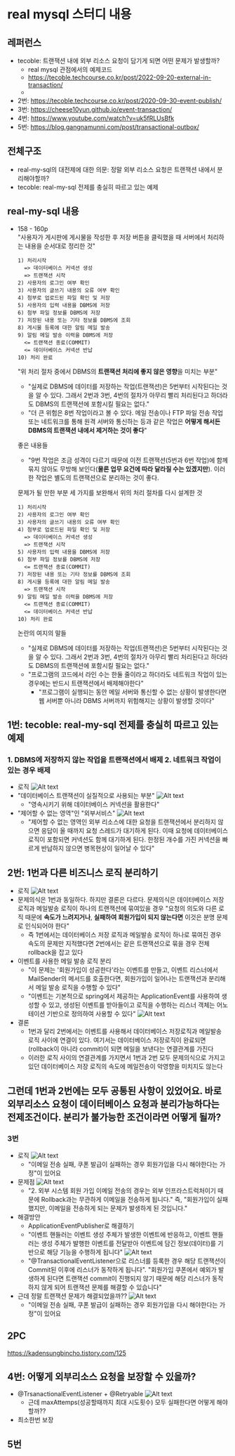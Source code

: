 # real mysql 스터디 내용

## 레퍼런스

- tecoble: 트랜잭션 내에 외부 리소스 요청이 담기게 되면 어떤 문제가 발생할까?
  - real mysql 관점에서의 예제코드
  - <https://tecoble.techcourse.co.kr/post/2022-09-20-external-in-transaction/>
  -
- 2번: https://tecoble.techcourse.co.kr/post/2020-09-30-event-publish/
- 3번: https://cheese10yun.github.io/event-transaction/
- 4번: https://www.youtube.com/watch?v=uk5fRLUsBfk
- 5번: https://blog.gangnamunni.com/post/transactional-outbox/

## 전체구조

- real-my-sql의 대전제에 대한 의문: 정말 외부 리소스 요청은 트랜잭션 내에서 분리해야할까?
- tecoble: real-my-sql 전제를 충실히 따르고 있는 예제

## real-my-sql 내용

- 158 - 160p  
  "사용자가 게시판에 게시물을 작성한 후 저장 버튼을 클릭했을 때 서버에서 처리하는 내용을 순서대로 정리한 것"

  ```text
  1) 처리시작
    => 데이터베이스 커넥션 생성
    => 트랜잭션 시작
  2) 사용자의 로그인 여부 확인
  3) 사용자의 글쓰기 내용의 오류 여부 확인
  4) 첨부로 업로드된 파일 확인 및 저장
  5) 사용자의 입력 내용을 DBMS에 저장
  6) 첨부 파일 정보를 DBMS에 저장
  7) 저장된 내용 또는 기타 정보를 DBMS에 조회
  8) 게시물 등록에 대한 알림 메일 발송
  9) 알림 메일 발송 이력을 DBMS에 저장
    <= 트랜잭션 종료(COMMIT)
    <= 데이터베이스 커넥션 반납
  10) 처리 완료
  ```

  "위 처리 절차 중에서 DBMS의 **트랜잭션 처리에 좋지 않은 영향**을 미치는 부분"

  - "실제로 DBMS에 데이터를 저장하는 작업(트랜잭션)은 5번부터 시작된다는 것을 알 수 있다. 그래서 2번과 3번, 4번의 절차가 아무리 빨리 처리된다고 하더라도 DBMS의 트랜잭션에 포함시킬 필요는 없다."
  - "더 큰 위험은 8번 작업이라고 볼 수 있다. 메일 전송이나 FTP 파일 전송 작업 또는 네트워크를 통해 원격 서버와 통신하는 등과 같은 작업은 **어떻게 해서든 DBMS의 트랜잭션 내에서 제거하는 것이 좋다**"

  좋은 내용들

  - "9번 작업은 조금 성격이 다르기 때문에 이전 트랜잭션(5번과 6번 작업)에 함께 묶지 않아도 무방해 보인다(**물론 업무 요건에 따라 달라질 수는 있겠지만**). 이러한 작업은 별도의 트랜잭션으로 분리하는 것이 좋다.

  문제가 될 만한 부분 세 가지를 보완해서 위의 처리 절차를 다시 설계한 것

  ```text
  1) 처리시작
  2) 사용자의 로그인 여부 확인
  3) 사용자의 글쓰기 내용의 오류 여부 확인
  4) 첨부로 업로드된 파일 확인 및 저장
    => 데이터베이스 커넥션 생성
    => 트랜잭션 시작
  5) 사용자의 입력 내용을 DBMS에 저장
  6) 첨부 파일 정보를 DBMS에 저장
    <= 트랜잭션 종료(COMMIT)
  7) 저장된 내용 또는 기타 정보를 DBMS에 조회
  8) 게시물 등록에 대한 알림 메일 발송
    => 트랜잭션 시작
  9) 알림 메일 발송 이력을 DBMS에 저장
    <= 트랜잭션 종료(COMMIT)
    <= 데이터베이스 커넥션 반납
  10) 처리 완료
  ```

  논란의 여지의 말들

  - "실제로 DBMS에 데이터를 저장하는 작업(트랜잭션)은 5번부터 시작된다는 것을 알 수 있다. 그래서 2번과 3번, 4번의 절차가 아무리 빨리 처리된다고 하더라도 DBMS의 트랜잭션에 포함시킬 필요는 없다."
  - "프로그램의 코드에서 라인 수는 한둘 줄이라고 하더라도 네트워크 작업이 있는 경우에는 반드시 트랜잭션에서 배제해야한다"
    - "프로그램이 실행되는 동안 메일 서버와 통신할 수 없는 상황이 발생한다면 웹 서버뿐 아니라 DBMS 서버까지 위험해지는 상황이 발생할 것이다"

## 1번: tecoble: real-my-sql 전제를 충실히 따르고 있는 예제

### 1. DBMS에 저장하지 않는 작업을 트랜잭션에서 배제 2. 네트워크 작업이 있는 경우 배제

- 로직
  ![Alt text](images/image-3.png)
- "데이터베이스 트랜잭션이 실질적으로 사용되는 부분"
  ![Alt text](images/image-4.png)
  - "영속시키기 위해 데이터베이스 커넥션을 활용한다"
- "제어할 수 없는 영역"인 "외부서비스"
  ![Alt text](images/image-5.png)
  - "제어할 수 없는 영역인 외부 리소스에 대한 요청을 트랜잭션에서 분리하지 않으면 응답이 올 때까지 요청 스레드가 대기하게 된다. 이때 요청에 데이터베이스 로직이 포함되면 커넥션도 함께 대기하게 된다. 한정된 개수를 가진 커넥션을 빠르게 반납하지 않으면 병목현상이 일어날 수 있다"

## 2번: 1번과 다른 비즈니스 로직 분리하기

- 로직
  ![Alt text](images/image-6.png)
- 문제의식은 1번과 동일하다. 하지만 결론은 다르다. 문제의식은 데이터베이스 저장로직과 메일발송 로직이 하나의 트랜잭션에 묶여있을 경우 "요청의 의도와 다른 로직 때문에 **속도가 느려지거나**, **실패하여 회원가입이 되지 않는다면** 이것은 분명 문제로 인식되어야 한다"
  - 즉 1번에서는 데이터베이스 저장 로직과 메일발송 로직이 하나로 묶여진 경우 속도의 문제만 지적했다면 2번에서는 같은 트랜잭션으로 묶을 경우 전체 rollback을 잡고 있다
- 이벤트를 사용한 메일 발송 로직 분리
  - "이 문제는 '회원가입이 성공한다'라는 이벤트를 만들고, 이벤트 리스너에서 MailSender의 메서드를 호출한다면, 회원가입이 일어나는 트랜잭션과 분리해서 메일 발송 로직을 수행할 수 있다"
  - "이벤트는 기본적으로 spring에서 제공하는 ApplicationEvent를 사용하여 생성할 수 있고, 생성된 이벤트를 받아들이고 로직을 수행하는 리스너 객체는 어노테이션 기반으로 정의하여 사용할 수 있다"
    ![Alt text](images/image-7.png)
- 결론
  - 1번과 달리 2번에서는 이벤트를 사용해서 데이터베이스 저장로직과 메일발송 로직 사이에 연결이 있다. 여기서는 데이터베이스 저장로직이 완료되면(rollback이 아니라 commit)이 되면 메일을 보낸다는 연결관계를 가진다
  - 이러한 로직 사이의 연결관계를 가지면서 1번과 2번 모두 문제의식으로 가지고 있던 데이터베이스 저장 로직의 속도에 메일전송이 악영향을 미치지도 않는다

## 그런데 1번과 2번에는 모두 공통된 사항이 있었어요. 바로 외부리소스 요청이 데이터베이스 요청과 분리가능하다는 전제조건이다. 분리가 불가능한 조건이라면 어떻게 될까?

### 3번

- 로직
  ![Alt text](images/image-8.png)
  - "이메일 전송 실패, 쿠폰 발급이 실패하는 경우 회원가입을 다시 해야한다는 가정"이 있어요
- 문제점
  ![Alt text](images/image-9.png)
  - "2. 외부 시스템 회원 가입 이메일 전송의 경우는 외부 인프라스트럭처이기 때문에 Rollback과는 무관하게 이메일을 전송하게 됩니다." 즉, "회원가입이 실패했지만, 이메일을 전송하게 되는 문제가 발생하게 된 것입니다."
- 해결방안
  - ApplicationEventPublisher로 해결하기
  - "이벤트 핸들러는 이벤트 생성 주체가 발생한 이벤트에 반응하고, 이벤트 핸들러는 생성 주체가 발행한 이벤트를 전달받아 이벤트에 담긴 정보(데이터)를 기반으로 해당 기능을 수행하게 됩니다"
    ![Alt text](images/image-10.png)
  - "@TransactionalEventListener으로 리스너를 등록한 경우 해당 트랜잭션이 Commit된 이후에 리스너가 동작하게 됩니다". "회원가입 쿠폰에서 예외가 발생하게 된다면 트랜잭션 commit이 진행되지 않기 때문에 해당 리스너가 동작하지 않게 되어 트랜잭션 문제를 해결할 수 있습니다"
- 근데 정말 트랜잭션 문제가 해결되었을까??
  ![Alt text](images/image-11.png)
  - "이메일 전송 실패, 쿠폰 발급이 실패하는 경우 회원가입을 다시 해야한다는 가정"이 있어요

## 2PC

https://kadensungbincho.tistory.com/125

## 4번: 어떻게 외부리소스 요청을 보장할 수 있을까?

- @TrsanactionalEventListener + @Retryable
  ![Alt text](images/image-12.png)
  - 근데 maxAttemps(성공할때까지 최대 시도횟수) 모두 실패한다면 어떻게 해야할까??
- 최소한번 보장

## 5번

